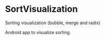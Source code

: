 # SortVisualization
Sorting visualization (bubble, merge and radix)

Android app to visualize sorting.
